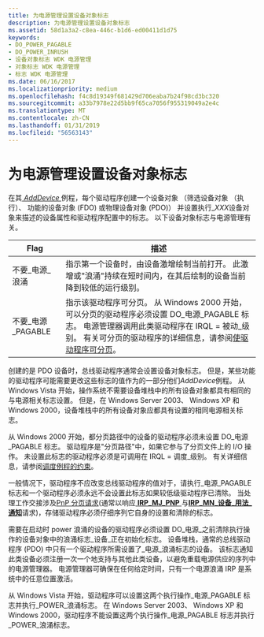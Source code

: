 ```yaml
---
title: 为电源管理设置设备对象标志
description: 为电源管理设置设备对象标志
ms.assetid: 58d1a3a2-c8ea-446c-b1d6-ed00411d1d75
keywords:
- DO_POWER_PAGABLE
- DO_POWER_INRUSH
- 设备对象标志 WDK 电源管理
- 对象标志 WDK 电源管理
- 标志 WDK 电源管理
ms.date: 06/16/2017
ms.localizationpriority: medium
ms.openlocfilehash: f4c8d19349f681429d706eaba7b24f98cd3bc320
ms.sourcegitcommit: a33b7978e22d5bb9f65ca7056f955319049a2e4c
ms.translationtype: MT
ms.contentlocale: zh-CN
ms.lasthandoff: 01/31/2019
ms.locfileid: "56563143"
---
```

# <a name="setting-device-object-flags-for-power-management"></a>为电源管理设置设备对象标志





在其[ *AddDevice* ](https://msdn.microsoft.com/library/windows/hardware/ff540521)例程，每个驱动程序创建一个设备对象 （筛选设备对象 （执行）、 功能的设备对象 (FDO) 或物理设备对象 (PDO)） 并设置执行\_*XXX*设备对象来描述的设备属性和驱动程序配置中的标志。 以下设备对象标志与电源管理有关。

| Flag               | 描述                                                                                                                                                                                                                                                                                                |
|--------------------|------------------------------------------------------------------------------------------------------------------------------------------------------------------------------------------------------------------------------------------------------------------------------------------------------------|
| 不要\_电源\_浪涌  | 指示第一个设备时，由设备激增绘制当前打开。 此激增或"浪涌"持续在短时间内，在其后绘制的设备当前降到较低的运行级别。                                                                                   |
| 不要\_电源\_PAGABLE | 指示该驱动程序可分页。 从 Windows 2000 开始，可以分页的驱动程序必须设置 DO\_电源\_PAGABLE 标志。 电源管理器调用此类驱动程序在 IRQL = 被动\_级别。 有关可分页的驱动程序的详细信息，请参阅[使驱动程序可分页](making-drivers-pageable.md)。 |

 

创建的是 PDO 设备时，总线驱动程序通常会设置设备对象标志。 但是，某些功能的驱动程序可能需要更改这些标志的值作为的一部分他们*AddDevice*例程。 从 Windows Vista 开始，操作系统不需要设备堆栈中的所有设备对象都具有相同的与电源相关标志设置。 但是，在 Windows Server 2003、 Windows XP 和 Windows 2000，设备堆栈中的所有设备对象应都具有设置的相同电源相关标志。

从 Windows 2000 开始，都分页路径中的设备的驱动程序必须未设置 DO\_电源\_PAGABLE 标志。 驱动程序是"分页路径"中，如果它参与了分页文件上的 I/O 操作。 未设置此标志的驱动程序必须是可调用在 IRQL = 调度\_级别。 有关详细信息，请参阅[调度例程的约束](https://msdn.microsoft.com/library/windows/hardware/ff539309)。

一般情况下，驱动程序不应改变总线驱动程序的值对于，请执行\_电源\_PAGABLE 标志和一个驱动程序必须永远不会设置此标志如果较低级驱动程序已清除。 当处理工作交接涉及[PnP 分页请求](https://msdn.microsoft.com/library/windows/hardware/ff554992)(通常以响应[ **IRP\_MJ\_PNP** ](https://msdn.microsoft.com/library/windows/hardware/ff550772)与[**IRP\_MN\_设备\_用法\_通知**](https://msdn.microsoft.com/library/windows/hardware/ff550841)请求)，存储驱动程序必须仔细序列它自身的设置和清除的标志。

需要在启动时 power 浪涌的设备的驱动程序必须设置 DO\_电源\_之前清除执行操作的设备对象中的浪涌标志\_设备\_正在初始化标志。 设备堆栈，通常的总线驱动程序 (PDO) 中只有一个驱动程序所需设置了\_电源\_浪涌标志的设备。 该标志通知此类设备必须注册一次一个地支持与其他此类设备，以避免重载电源供应的序列中的电源管理器。 电源管理器可确保在任何给定时间，只有一个电源浪涌 IRP 是系统中的任意位置激活。

从 Windows Vista 开始，驱动程序可以设置这两个执行操作\_电源\_PAGABLE 标志并执行\_POWER\_浪涌标志。 在 Windows Server 2003、 Windows XP 和 Windows 2000，驱动程序不能设置这两个执行操作\_电源\_PAGABLE 标志并执行\_POWER\_浪涌标志。

 

 




